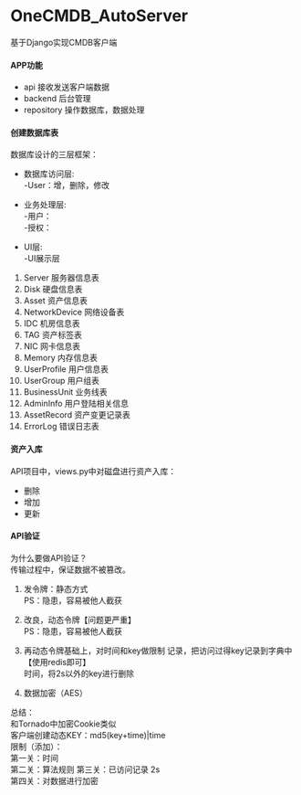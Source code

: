 # OneCMDB_AutoServer
基于Django实现CMDB客户端

#### APP功能
* api 接收发送客户端数据
* backend 后台管理
* repository 操作数据库，数据处理

#### 创建数据库表

数据库设计的三层框架：  
* 数据库访问层:   
-User：增，删除，修改  

* 业务处理层:  
	-用户：  
	-授权：   
	 
* UI层:  
	-UI展示层  


1. Server 		    服务器信息表
2. Disk		        硬盘信息表
3. Asset		    资产信息表
4. NetworkDevice	网络设备表
5. IDC		        机房信息表
6. TAG		        资产标签表
7. NIC		        网卡信息表
8. Memory		    内存信息表
9. UserProfile	    用户信息表
10. UserGroup	    用户组表
11. BusinessUnit	业务线表
12. AdminInfo	    用户登陆相关信息
13. AssetRecord	    资产变更记录表
14. ErrorLog	    错误日志表


#### 资产入库

API项目中，views.py中对磁盘进行资产入库：
* 删除
* 增加
* 更新

#### API验证

为什么要做API验证？  
传输过程中，保证数据不被篡改。  

1. 发令牌：静态方式  
PS：隐患，容易被他人截获  

2. 改良，动态令牌【问题更严重】  
PS：隐患，容易被他人截获

3. 再动态令牌基础上，对时间和key做限制
记录，把访问过得key记录到字典中【使用redis即可】  
时间，将2s以外的key进行删除  

4. 数据加密（AES）  

总结：  
和Tornado中加密Cookie类似  
客户端创建动态KEY：md5(key+time)|time  
限制（添加）：  
第一关：时间  
第二关：算法规则
第三关：已访问记录 2s  
第四关：对数据进行加密  

